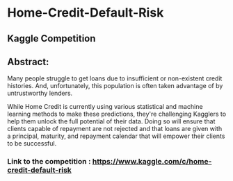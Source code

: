 # Home-Credit-Default-Risk
## Kaggle Competition
## Abstract:
Many people struggle to get loans due to insufficient or non-existent credit histories. And, unfortunately, this population is often taken advantage of by untrustworthy lenders.

While Home Credit is currently using various statistical and machine learning methods to make these predictions, they're challenging Kagglers to help them unlock the full potential of their data. Doing so will ensure that clients capable of repayment are not rejected and that loans are given with a principal, maturity, and repayment calendar that will empower their clients to be successful.

### Link to the competition : https://www.kaggle.com/c/home-credit-default-risk
